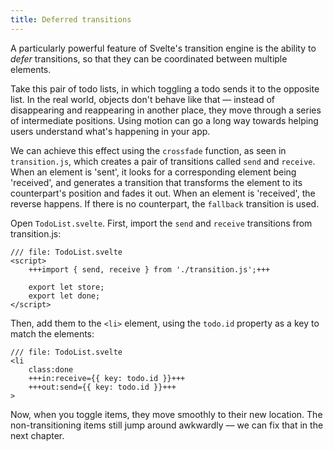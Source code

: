 ```yaml
---
title: Deferred transitions
---
```


A particularly powerful feature of Svelte's transition engine is the ability to _defer_ transitions, so that they can be coordinated between multiple elements.

Take this pair of todo lists, in which toggling a todo sends it to the opposite list. In the real world, objects don't behave like that — instead of disappearing and reappearing in another place, they move through a series of intermediate positions. Using motion can go a long way towards helping users understand what's happening in your app.

We can achieve this effect using the `crossfade` function, as seen in `transition.js`, which creates a pair of transitions called `send` and `receive`. When an element is 'sent', it looks for a corresponding element being 'received', and generates a transition that transforms the element to its counterpart's position and fades it out. When an element is 'received', the reverse happens. If there is no counterpart, the `fallback` transition is used.

Open `TodoList.svelte`. First, import the `send` and `receive` transitions from transition.js:

```svelte
/// file: TodoList.svelte
<script>
	+++import { send, receive } from './transition.js';+++

	export let store;
	export let done;
</script>
```

Then, add them to the `<li>` element, using the `todo.id` property as a key to match the elements:

```svelte
/// file: TodoList.svelte
<li
	class:done
	+++in:receive={{ key: todo.id }}+++
	+++out:send={{ key: todo.id }}+++
>
```

Now, when you toggle items, they move smoothly to their new location. The non-transitioning items still jump around awkwardly — we can fix that in the next chapter.
